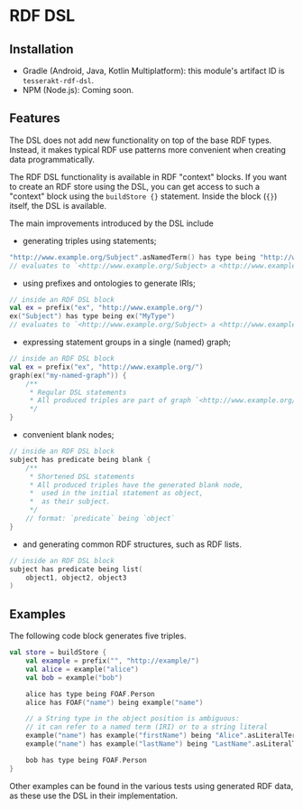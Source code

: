 # RDF DSL
## Installation
* Gradle (Android, Java, Kotlin Multiplatform): this module's artifact ID is `tesserakt-rdf-dsl`.
* NPM (Node.js): Coming soon.
## Features
The DSL does not add new functionality on top of the base RDF types. Instead, it makes typical RDF use patterns more convenient when creating data programmatically.

The RDF DSL functionality is available in RDF "context" blocks. If you want to create an RDF store using the DSL, you can get access to such a "context" block using the `buildStore {}` statement. Inside the block (`{}`) itself, the DSL is available.

The main improvements introduced by the DSL include
* generating triples using statements;
```kt
"http://www.example.org/Subject".asNamedTerm() has type being "http://www.example.org/MyType".asNamedTerm()
// evaluates to `<http://www.example.org/Subject> a <http://www.example.org/MyType>`
```
* using prefixes and ontologies to generate IRIs;
```kt
// inside an RDF DSL block
val ex = prefix("ex", "http://www.example.org/")
ex("Subject") has type being ex("MyType")
// evaluates to `<http://www.example.org/Subject> a <http://www.example.org/MyType>`
```
* expressing statement groups in a single (named) graph;
```kt
// inside an RDF DSL block
val ex = prefix("ex", "http://www.example.org/")
graph(ex("my-named-graph")) {
    /**
     * Regular DSL statements
     * All produced triples are part of graph `<http://www.example.org/my-named-graph>`
     */
}
```
* convenient blank nodes;
```kt
// inside an RDF DSL block
subject has predicate being blank {
    /**
     * Shortened DSL statements
     * All produced triples have the generated blank node,
     *  used in the initial statement as object,
     *  as their subject.
     */
    // format: `predicate` being `object`
}
```
* and generating common RDF structures, such as RDF lists.
```kt
// inside an RDF DSL block
subject has predicate being list(
    object1, object2, object3
)
```

## Examples
The following code block generates five triples.
```kt
val store = buildStore {
    val example = prefix("", "http://example/")
    val alice = example("alice")
    val bob = example("bob")

    alice has type being FOAF.Person
    alice has FOAF("name") being example("name")

    // a String type in the object position is ambiguous:
    // it can refer to a named term (IRI) or to a string literal
    example("name") has example("firstName") being "Alice".asLiteralTerm()
    example("name") has example("lastName") being "LastName".asLiteralTerm()

    bob has type being FOAF.Person
}
```
Other examples can be found in the various tests using generated RDF data, as these use the DSL in their implementation.
